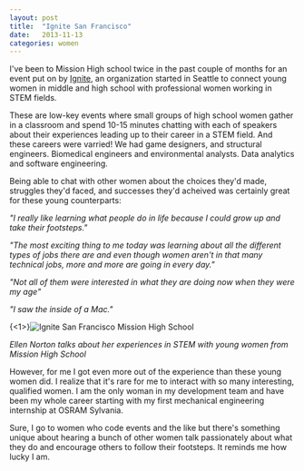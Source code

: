 ```yaml
---
layout: post
title:  "Ignite San Francisco"
date:   2013-11-13
categories: women
---
```


I've been to Mission High school twice in the past couple of months for an event put on by [Ignite](http://www.igniteworldwide.org/), an organization started in Seattle to connect young women in middle and high school with professional women working in STEM fields. 

These are low-key events where small groups of high school women gather in a classroom and spend 10-15 minutes chatting with each of speakers about their experiences leading up to their career in a STEM field. And these careers were varried! We had game designers, and structural engineers. Biomedical engineers and environmental analysts. Data analytics and software engineering.

Being able to chat with other women about the choices they'd made, struggles they'd faced, and successes they'd acheived was certainly great for these young counterparts: 

_"I really like learning what people do in life because I could grow up and take their footsteps."_


_"The most exciting thing to me today was learning about all the different types of jobs there are and even though women aren't in that many technical jobs, more and more are going in every day."_

_"Not all of them were interested in what they are doing now when they were my age"_

_"I saw the inside of a Mac."_

{<1>}![Ignite San Francisco Mission High School](/content/images/2013/Nov/ignite_sf.jpeg)

_Ellen Norton talks about her experiences in STEM with young women from Mission High School_

However, for me I got even more out of the experience than these young women did. I realize that it's rare for me to interact with so many interesting, qualified women. I am the only woman in my development team and have been my whole career starting with my first mechanical engineering internship at OSRAM Sylvania. 

Sure, I go to women who code events and the like but there's something unique about hearing a bunch of other women talk passionately about what they do and encourage others to follow their footsteps. It reminds me how lucky I am.
